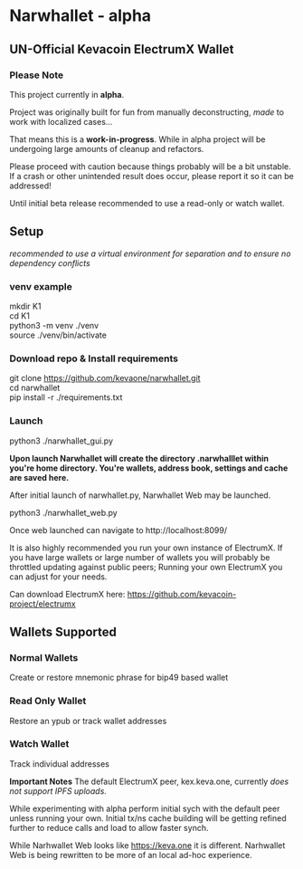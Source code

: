 # Narwhallet - alpha
## **UN-Official** Kevacoin ElectrumX Wallet

### Please Note
This project currently in **alpha**.

Project was originally built for fun from manually deconstructing, *made* to work with localized cases...

That means this is a **work-in-progress**. While in alpha project will be undergoing large amounts of cleanup and refactors.

Please proceed with caution because things probably will be a bit unstable. If a crash or other unintended result does occur, please report it so it can be addressed!

Until initial beta release recommended to use a read-only or watch wallet.


## Setup
*recommended to use a virtual environment for separation and to ensure no dependency conflicts*

### venv example
mkdir K1<br/>
cd K1<br/>
python3 -m venv ./venv<br/>
source ./venv/bin/activate<br/>

### Download repo & Install requirements
git clone https://github.com/kevaone/narwhallet.git<br/>
cd narwhallet<br/>
pip install -r ./requirements.txt<br/>

### Launch
python3 ./narwhallet_gui.py

**Upon launch Narwhallet will create the directory .narwhalllet within you're home directory. You're wallets, address book, settings and cache are saved here.**

After initial launch of narwhallet.py, Narwhallet Web may be launched.

python3 ./narwhallet_web.py

Once web launched can navigate to http://localhost:8099/

It is also highly recommended you run your own instance of ElectrumX. If you have large wallets or large number of wallets you will probably be throttled updating against public peers; Running your own ElectrumX you can adjust for your needs.

Can download ElectrumX here: https://github.com/kevacoin-project/electrumx


## Wallets Supported

### Normal Wallets
Create or restore mnemonic phrase for bip49 based wallet

### Read Only Wallet
Restore an ypub or track wallet addresses

### Watch Wallet
Track individual addresses

**Important Notes**
The default ElectrumX peer, kex.keva.one, currently *does not support IPFS uploads*.

While experimenting with alpha perform initial sych with the default peer unless running your own. Initial tx/ns cache building will be getting refined further to reduce calls and load to allow faster synch.

While Narhwallet Web looks like https://keva.one it is different. Narhwallet Web is being rewritten to be more of an local ad-hoc experience.
